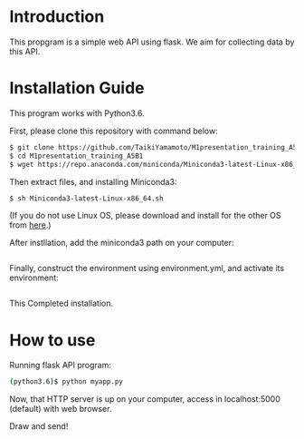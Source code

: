 # Introduction
This propgram is a simple web API using flask. We aim for collecting data by this API.

# Installation Guide
This program works with Python3.6.

First, please clone this repository with command below:
```sh
$ git clone https://github.com/TaikiYamamoto/M1presentation_training_A5B1.git
$ cd M1presentation_training_A5B1
$ wget https://repo.anaconda.com/miniconda/Miniconda3-latest-Linux-x86_64.sh
```

Then extract files, and installing Miniconda3:
```sh
$ sh Miniconda3-latest-Linux-x86_64.sh
```
(If you do not use Linux OS, please download and install for the other OS from [here](https://conda.io/miniconda.html).)


After instllation, add the miniconda3 path on your computer:
```sh

```

Finally, construct the environment using environment.yml, and activate its environment:
```sh

```

This Completed installation.

# How to use

Running flask API program:
```sh
(python3.6)$ python myapp.py
```

Now, that HTTP server is up on your computer, access in localhost:5000 (default) with web browser.

Draw and send!